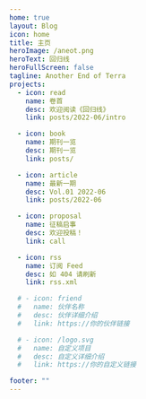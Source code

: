 ```yaml
---
home: true
layout: Blog
icon: home
title: 主页
heroImage: /aneot.png
heroText: 回归线
heroFullScreen: false
tagline: Another End of Terra
projects:
  - icon: read
    name: 卷首
    desc: 欢迎阅读《回归线》
    link: posts/2022-06/intro

  - icon: book
    name: 期刊一览
    desc: 期刊一览
    link: posts/

  - icon: article
    name: 最新一期
    desc: Vol.01 2022-06
    link: posts/2022-06

  - icon: proposal
    name: 征稿启事
    desc: 欢迎投稿！
    link: call

  - icon: rss
    name: 订阅 Feed
    desc: 如 404 请刷新
    link: rss.xml

  # - icon: friend
  #   name: 伙伴名称
  #   desc: 伙伴详细介绍
  #   link: https://你的伙伴链接

  # - icon: /logo.svg
  #   name: 自定义项目
  #   desc: 自定义详细介绍
  #   link: https://你的自定义链接

footer: ""
---
```


<!-- 这是一个博客主页。

要使用此布局，你应该在页面前端设置 `layout: Blog` 和 `home: true`。

相关配置文档请见 [博客主页](https://vuepress-theme-hope.github.io/v2/zh/guide/blog/home/)。 -->
